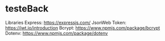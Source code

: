 # testeBack
Libraries
Express: https://expressjs.com/
JsonWeb Token: https://jwt.io/introduction
Bcrypt: https://www.npmjs.com/package/bcrypt
Dotenv: https://www.npmjs.com/package/dotenv
